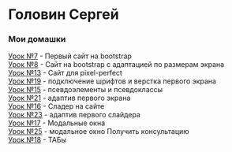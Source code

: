 # Головин Сергей
### Мои домашки 

[Урок №7](https://gsa21076/Lesson-Islamov/project%207/src/ "Bootstrap") - Первый сайт на bootstrap  
[Урок №8](https://gsa21076.github.io/project-8/src/ "Bootstrap") - Сайт на bootstrap с адаптацией по размерам экрана  
[Урок №13](https://gsa21076.github.io/project-13/src/ "Pixel Perfect") - Сайт для pixel-perfect  
[Урок №19](https://gsa21076.github.io/main-project/src/ "main 5/2") - подключение шрифтов и верстка первого экрана  
[Урок №15](https://gsa21076.github.io/project-15/ "hover") - псевдоэлементы и псевдоклассы  
[Урок №21](https://gsa21076.github.io/main-project/src/ "main 5/3") - адаптив первого экрана  
[Урок №16](https://gsa21076.github.io/project-16/src/ "Slider") - Сладер на сайте  
[Урок №23](https://gsa21076.github.io/main-project/src/ "main 5/4") - адаптив первого слайдера  
[Урок №17](https://gsa21076.github.io/bootstrap/ "Modal-window") - Модальные окна  
[Урок №25](https://gsa21076.github.io/src/ "main 5/5") - модальное окно Получить консультацию  
[Урок №18](https://gsa21076.github.io/bootstrap/ "tab") - ТАБы  








